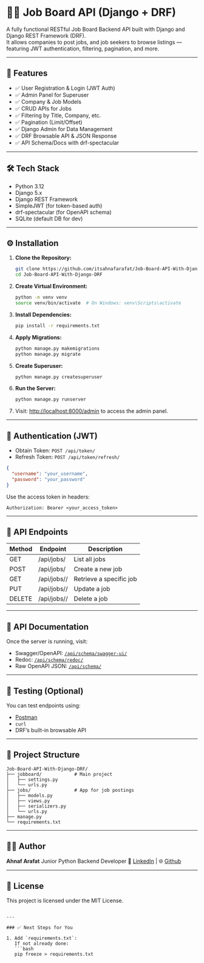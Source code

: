 # 🧑‍💼 Job Board API (Django + DRF)

A fully functional RESTful Job Board Backend API built with Django and Django REST Framework (DRF).  
It allows companies to post jobs, and job seekers to browse listings — featuring JWT authentication, filtering, pagination, and more.

---

## 🚀 Features

- ✅ User Registration & Login (JWT Auth)
- ✅ Admin Panel for Superuser
- ✅ Company & Job Models
- ✅ CRUD APIs for Jobs
- ✅ Filtering by Title, Company, etc.
- ✅ Pagination (Limit/Offset)
- ✅ Django Admin for Data Management
- ✅ DRF Browsable API & JSON Response
- ✅ API Schema/Docs with drf-spectacular

---

## 🛠️ Tech Stack

- Python 3.12
- Django 5.x
- Django REST Framework
- SimpleJWT (for token-based auth)
- drf-spectacular (for OpenAPI schema)
- SQLite (default DB for dev)

---

## ⚙️ Installation

1. **Clone the Repository:**

   ```bash
   git clone https://github.com/itsahnafarafat/Job-Board-API-With-Django-DRF.git
   cd Job-Board-API-With-Django-DRF
   ```


2. **Create Virtual Environment:**

   ```bash
   python -m venv venv
   source venv/bin/activate  # On Windows: venv\Scripts\activate
   ```

3. **Install Dependencies:**

   ```bash
   pip install -r requirements.txt
   ```

4. **Apply Migrations:**

   ```bash
   python manage.py makemigrations
   python manage.py migrate
   ```

5. **Create Superuser:**

   ```bash
   python manage.py createsuperuser
   ```

6. **Run the Server:**

   ```bash
   python manage.py runserver
   ```

7. Visit: [http://localhost:8000/admin](http://localhost:8000/admin) to access the admin panel.

---

## 🔐 Authentication (JWT)

* Obtain Token: `POST /api/token/`
* Refresh Token: `POST /api/token/refresh/`

```json
{
  "username": "your_username",
  "password": "your_password"
}
```

Use the access token in headers:

```
Authorization: Bearer <your_access_token>
```

---

## 🔗 API Endpoints

| Method | Endpoint        | Description             |
| ------ | --------------- | ----------------------- |
| GET    | /api/jobs/      | List all jobs           |
| POST   | /api/jobs/      | Create a new job        |
| GET    | /api/jobs/<id>/ | Retrieve a specific job |
| PUT    | /api/jobs/<id>/ | Update a job            |
| DELETE | /api/jobs/<id>/ | Delete a job            |

---

## 📄 API Documentation

Once the server is running, visit:

* Swagger/OpenAPI: [`/api/schema/swagger-ui/`](http://localhost:8000/api/schema/swagger-ui/)
* Redoc: [`/api/schema/redoc/`](http://localhost:8000/api/schema/redoc/)
* Raw OpenAPI JSON: [`/api/schema/`](http://localhost:8000/api/schema/)

---

## 🧪 Testing (Optional)

You can test endpoints using:

* [Postman](https://www.postman.com/)
* `curl`
* DRF’s built-in browsable API

---

## 📁 Project Structure

```
Job-Board-API-With-Django-DRF/
├── jobboard/            # Main project
│   ├── settings.py
│   └── urls.py
├── jobs/                # App for job postings
│   ├── models.py
│   ├── views.py
│   ├── serializers.py
│   └── urls.py
├── manage.py
└── requirements.txt
```

---

## 👨‍💻 Author

**Ahnaf Arafat**
Junior Python Backend Developer
🔗 [LinkedIn](https://www.linkedin.com/in/ahnaf-arafat-30189a357/) | 🌐 [Github](https://github.com/itsahnafarafat)

---

## 📃 License

This project is licensed under the MIT License.

````

---

### ✅ Next Steps for You

1. Add `requirements.txt`:  
   If not already done:
   ```bash
   pip freeze > requirements.txt
````

